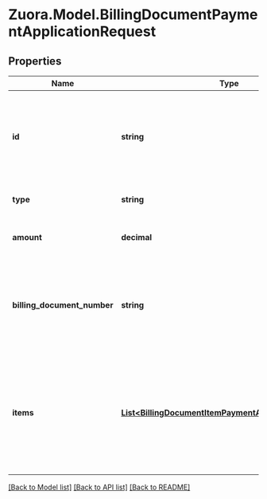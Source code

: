 
# Zuora.Model.BillingDocumentPaymentApplicationRequest

## Properties

Name | Type | Description | Notes
------------ | ------------- | ------------- | -------------
**id** | **string** | Identifier of the billing document to which the credit memo, payment, or refund is applied. | 
**type** | **string** | The type of billing document. | 
**amount** | **decimal** | The amount applied to this billing document. | 
**billing_document_number** | **string** | A human-readable identifier for the billing document; may be user-supplied. | [optional] [readonly] 
**items** | [**List&lt;BillingDocumentItemPaymentApplicationRequest&gt;**](BillingDocumentItemPaymentApplicationRequest.md) | The billing document items (invoice items or debit memo items or taxation items) to which the payment is applied. | [optional] 

[[Back to Model list]](../README.md#documentation-for-models)
[[Back to API list]](../README.md#documentation-for-api-endpoints)
[[Back to README]](../README.md)

